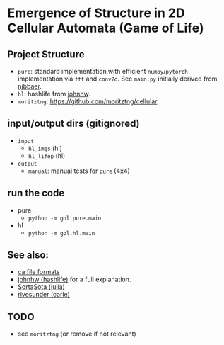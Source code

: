 # Emergence of Structure in 2D Cellular Automata (Game of Life)

## Project Structure
- `pure`: standard implementation with efficient `numpy`/`pytorch` implementation via `fft` and `conv2d`. See `main.py` initially derived from [njbbaer](https://gist.github.com/njbbaer/4da02e2960636d349e9bae7ae43c213c).
- `hl`: hashlife from [johnhw](https://github.com/johnhw/hashlife).
- `moritztng`: https://github.com/moritztng/cellular

## input/output dirs (gitignored)
- `input`
  - `hl_imgs` (hl)
  - `hl_lifep` (hl)
- `output`
  - `manual`: manual tests for `pure` (4x4)

## run the code
- pure
  - `python -m gol.pure.main`
- hl
  - `python -m gol.hl.main`

## See also:
- [ca file formats](http://www.mirekw.com/ca/ca_files_formats.html)
- [johnhw (hashlife)](https://johnhw.github.io/hashlife/index.md.html) for a full explanation.
- [SortaSota (julia)](https://rivesunder.github.io/SortaSota/2021/09/27/faster_life_julia.html)
- [rivesunder (carle)](https://github.com/rivesunder/carle)

## TODO
- see `moritztng` (or remove if not relevant)